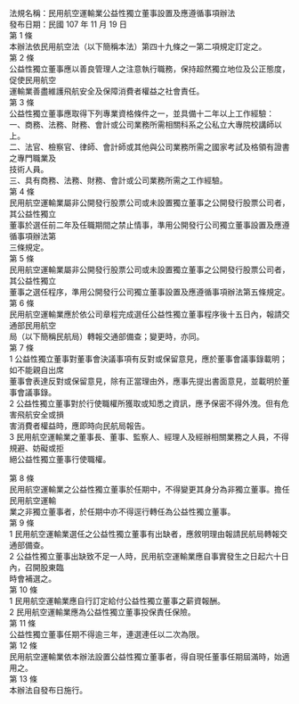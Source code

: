 法規名稱：民用航空運輸業公益性獨立董事設置及應遵循事項辦法  
發布日期：民國 107 年 11 月 19 日  
第 1 條  
本辦法依民用航空法（以下簡稱本法）第四十九條之一第二項規定訂定之。  
第 2 條  
公益性獨立董事應以善良管理人之注意執行職務，保持超然獨立地位及公正態度，促使民用航空  
運輸業善盡維護飛航安全及保障消費者權益之社會責任。  
第 3 條  
公益性獨立董事應取得下列專業資格條件之一，並具備十二年以上工作經驗：  
一、商務、法務、財務、會計或公司業務所需相關科系之公私立大專院校講師以上。  
二、法官、檢察官、律師、會計師或其他與公司業務所需之國家考試及格領有證書之專門職業及  
技術人員。  
三、具有商務、法務、財務、會計或公司業務所需之工作經驗。  
第 4 條  
民用航空運輸業屬非公開發行股票公司或未設置獨立董事之公開發行股票公司者，其公益性獨立  
董事於選任前二年及任職期間之禁止情事，準用公開發行公司獨立董事設置及應遵循事項辦法第  
三條規定。  
第 5 條  
民用航空運輸業屬非公開發行股票公司或未設置獨立董事之公開發行股票公司者，其公益性獨立  
董事之選任程序，準用公開發行公司獨立董事設置及應遵循事項辦法第五條規定。  
第 6 條  
民用航空運輸業應於依公司章程完成選任公益性獨立董事程序後十五日內，報請交通部民用航空  
局（以下簡稱民航局）轉報交通部備查；變更時，亦同。  
第 7 條  
1 公益性獨立董事對董事會決議事項有反對或保留意見，應於董事會議事錄載明；如不能親自出席  
董事會表達反對或保留意見，除有正當理由外，應事先提出書面意見，並載明於董事會議事錄。  
2 公益性獨立董事對於行使職權所獲取或知悉之資訊，應予保密不得外洩。但有危害飛航安全或損  
害消費者權益時，應即時向民航局報告。  
3 民用航空運輸業之董事長、董事、監察人、經理人及經辦相關業務之人員，不得規避、妨礙或拒  
絕公益性獨立董事行使職權。  


第 8 條  
民用航空運輸業之公益性獨立董事於任期中，不得變更其身分為非獨立董事。擔任民用航空運輸  
業之非獨立董事者，於任期中亦不得逕行轉任為公益性獨立董事。  
第 9 條  
1 民用航空運輸業選任之公益性獨立董事有出缺者，應敘明理由報請民航局轉報交通部備查。  
2 公益性獨立董事出缺致不足一人時，民用航空運輸業應自事實發生之日起六十日內，召開股東臨  
時會補選之。  
第 10 條  
1 民用航空運輸業應自行訂定給付公益性獨立董事之薪資報酬。  
2 民用航空運輸業應為公益性獨立董事投保責任保險。  
第 11 條  
公益性獨立董事任期不得逾三年，連選連任以二次為限。  
第 12 條  
民用航空運輸業依本辦法設置公益性獨立董事者，得自現任董事任期屆滿時，始適用之。  
第 13 條  
本辦法自發布日施行。  


